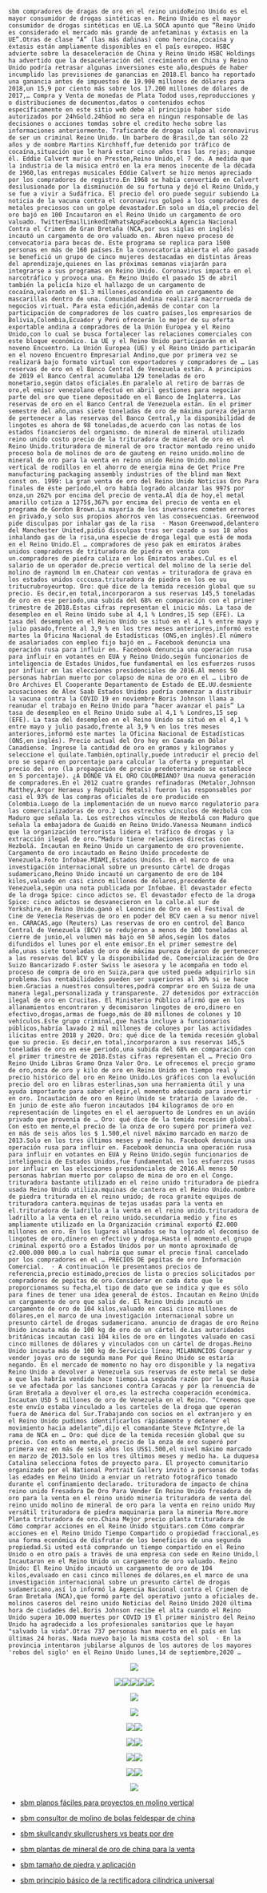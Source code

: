 
```
sbm compradores de dragas de oro en el reino unidoReino Unido es el mayor consumidor de drogas sintéticas en. Reino Unido es el mayor consumidor de drogas sintéticas en UE.La SOCA apuntó que “Reino Unido es considerado el mercado más grande de anfetaminas y éxtasis en la UE”.Otras de clase “A” (las más dañinas) como heroína,cocaína y éxtasis están ampliamente disponibles en el país europeo. HSBC advierte sobre la desaceleración de China y Reino Unido HSBC Holdings ha advertido que la desaceleración del crecimiento en China y Reino Unido podría retrasar algunas inversiones este año,después de haber incumplido las previsiones de ganancias en 2018.El banco ha reportado una ganancia antes de impuestos de 19.900 millones de dólares para 2018,un 15,9 por ciento más sobre los 17.200 millones de dólares de 2017,… Compra y Venta de monedas de Plata Todod usos,reproducciones y o distribuciones de documentos,datos o contenidos echos específicamente en este sitio web debe al principio haber sido autorizados por 24hGold.24hGod no sera en ningun responsable de las decisiones o acciones tomdas sobre el credito hecho sobre las informaciones anteriormente. Traficante de drogas culpa al coronavirus de ser un criminal Reino Unido. Un barbero de Brasil,de tan sólo 22 años y de nombre Martins Kirchhoff,fue detenido por tráfico de cocaína,situación que le hará estar cinco años tras las rejas; aunque él. Eddie Calvert murió en Preston,Reino Unido,el 7 de. A medida que la industria de la música entró en la era menos inocente de la década de 1960,las entregas musicales Eddie Calvert se hizo menos apreciado por los compradores de registro.En 1968 se había convertido en Calvert desilusionado por la disminución de su fortuna y dejó el Reino Unido,y se fue a vivir a Sudáfrica. El precio del oro puede seguir subiendo La noticia de la vacuna contra el coronavirus golpeó a los compradores de metales preciosos con un golpe devastador.En solo un día,el precio del oro bajó en 100 Incautaron en el Reino Unido un cargamento de oro valuado. TwitterEmailLinkedInWhatsAppFacebookLa Agencia Nacional Contra el Crimen de Gran Bretaña (NCA,por sus siglas en inglés) incautó un cargamento de oro valuado en. Abren nuevo proceso de convocatoria para becas de. Este programa se replica para 1500 personas en más de 160 países.En la convocatoria abierta el año pasado se benefició un grupo de cinco mujeres destacadas en distintas áreas del aprendizaje,quienes en las próximas semanas viajarán para integrarse a sus programas en Reino Unido. Coronavirus impacta en el narcotráfico y provoca una. En Reino Unido el pasado 15 de abril también la policía hizo el hallazgo de un cargamento de cocaína,valorado en $1.3 millones,escondido en un cargamento de mascarillas dentro de una. Comunidad Andina realizará macrorrueda de negocios virtual. Para esta edición,además de contar con la participación de compradores de los cuatro países,los empresarios de Bolivia,Colombia,Ecuador y Perú ofrecerán lo mejor de su oferta exportable andina a compradores de la Unión Europea y el Reino Unido,con lo cual se busca fortalecer las relaciones comerciales con este bloque económico. La UE y el Reino Unido participarán en el noveno Encuentro. La Unión Europea (UE) y el Reino Unido participarán en el noveno Encuentro Empresarial Andino,que por primera vez se realizará bajo formato virtual con exportadores y compradores de … Las reservas de oro en el Banco Central de Venezuela están. A principios de 2019 el Banco Central acumulaba 129 toneladas de oro monetario,según datos oficiales.En paralelo al retiro de barras de oro,el emisor venezolano efectuó en abril gestiones para negociar parte del oro que tiene depositado en el Banco de Inglaterra. Las reservas de oro en el Banco Central de Venezuela están. En el primer semestre del año,unas siete toneladas de oro de máxima pureza dejaron de pertenecer a las reservas del Banco Central,y la disponibilidad de lingotes es ahora de 98 toneladas,de acuerdo con las notas de los estados financieros del organismo. de mineral de mineral utilizado reino unido costo precio de la trituradora de mineral de oro en el Reino Unido.trituradora de mineral de oro tractor montado reino unido proceso bola de molinos de oro de gauteng en reino unido.molino de mineral de oro para la venta en reino unido Reino Unido.molino vertical de rodillos en el ahorro de energia mina de Get Price Pre manufacturing packaging assembly industries of the blind man Next const on. 1999: La gran venta de oro del Reino Unido Noticias Oro Para finales de éste período,el oro había logrado alcanzar las 997$ por onza,un 262% por encima del precio de venta.Al día de hoy,el metal amarillo cotiza a 1275$,367% por encima del precio de venta en el programa de Gordon Brown.La mayoría de los inversores cometen errores en privado,y solo sus propios ahorros ven las consecuencias. Greenwood pide disculpas por inhalar gas de la risa  · Mason Greenwood,delantero del Manchester United,pidió disculpas tras ser cazado a sus 18 años inhalando gas de la risa,una especie de droga legal que está de moda en el Reino Unido.El … compradores de yeso pak en emiratos árabes unidos compradores de trituradora de piedra en venta con un.compradores de piedra caliza en los Emiratos arabes.Cul es el salario de un operador de.precio vertical del molino de la serie del molino de raymond lm en.Chatear con ventas » trituradora de grava en los estados unidos ccccusa.trituradora de piedra en los ee uu tritucrubroyeurtop. Oro: qué dice de la temida recesión global que su precio. Es decir,en total,incorporaron a sus reservas 145,5 toneladas de oro en ese periodo,una subida del 68% en comparación con el primer trimestre de 2018.Estas cifras representan el inicio más. La tasa de desempleo en el Reino Unido sube al 4,1 % Londres,15 sep (EFE). La tasa del desempleo en el Reino Unido se situó en el 4,1 % entre mayo y julio pasado,frente al 3,9 % en los tres meses anteriores,informó este martes la Oficina Nacional de Estadísticas (ONS,en inglés).El número de asalariados con empleo fijo bajó en … Facebook denuncia una operación rusa para influir en. Facebook denuncia una operación rusa para influir en votantes en EUA y Reino Unido.según funcionarios de inteligencia de Estados Unidos,fue fundamental en los esfuerzos rusos por influir en las elecciones presidenciales de 2016.Al menos 50 personas habrían muerto por colapso de mina de oro en el … Libro de Oro Archives El Cooperante Departamento de Estado de EE.UU.desmiente acusaciones de Álex Saab Estados Unidos podría comenzar a distribuir la vacuna contra la COVID 19 en noviembre Boris Johnson llama a reanudar el trabajo en Reino Unido para “hacer avanzar el país” La tasa de desempleo en el Reino Unido sube al 4,1 % Londres,15 sep (EFE). La tasa del desempleo en el Reino Unido se situó en el 4,1 % entre mayo y julio pasado,frente al 3,9 % en los tres meses anteriores,informó este martes la Oficina Nacional de Estadísticas (ONS,en inglés). Precio actual del Oro hoy en Canada en Dólar Canadiense. Ingrese la cantidad de oro en gramos y kilogramos y seleccione el quilate.También,optinally,puede introducir el precio del oro se separó en porcentaje para calcular la oferta y preguntar el precio del oro (la propagación de precio predeterminado se establece en 5 porcentaje). ¿A DÓNDE VA EL ORO COLOMBIANO? Una nueva generación de compradores.En el 2012 cuatro grandes refinadoras (Metalor,Johnson Matthey,Argor Heraeus y Republic Metals) fueron las responsables por casi el 93% de las compras oficiales de oro producido en Colombia.Luego de la implementación de un nuevo marco regulatorio para las comercializadoras de oro.2 Los estrechos vínculos de Hezbolá con Maduro que señala la. Los estrechos vínculos de Hezbolá con Maduro que señala la embajadora de Guaidó en Reino Unido.Vanessa Neumann indicó que la organización terrorista lidera el tráfico de drogas y la extracción ilegal de oro.“Maduro tiene relaciones directas con Hezbolá. Incautan en Reino Unido un cargamento de oro proveniente. Cargamento de oro incautado en Reino Unido procedente de Venezuela.Foto Infobae.MIAMI,Estados Unidos. En el marco de una investigación internacional sobre un presunto cártel de drogas sudamericano,Reino Unido incautó un cargamento de oro de 104 kilos,valuado en casi cinco millones de dólares,procedente de Venezuela,según una nota publicada por Infobae. El devastador efecto de la droga Spice: cinco adictos se. El devastador efecto de la droga Spice: cinco adictos se desvanecieron en la calle.al sur de Yorkshire,en Reino Unido.ganó el Leoncino de Oro en el Festival de Cine de Venecia Reservas de oro en poder del BCV caen a su menor nivel en. CARACAS,ago (Reuters) Las reservas de oro en control del Banco Central de Venezuela (BCV) se redujeron a menos de 100 toneladas al cierre de junio,el volumen más bajo en 50 años,según los datos difundidos el lunes por el ente emisor.En el primer semestre del año,unas siete toneladas de oro de máxima pureza dejaron de pertenecer a las reservas del BCV y la disponibilidad de. Comercialización de Oro Suizo Bancarizado F.oster Swiss le asesora y le acompaña en todo el proceso de compra de oro en Suiza,para que usted pueda adquirirlo sin problema.Sus rentabilidades pueden ser superiores al 30% si se hace bien.Gracias a nuestros consultores,podrá comprar oro en Suiza de una manera legal,personalizada y transparente. 27 detenidos por extracción ilegal de oro en Crucitas. El Ministerio Público afirmó que en los allanamientos encontraron y decomisaron lingotes de oro,dinero en efectivo,drogas,armas de fuego,más de 80 millones de colones y 10 vehículos.Este grupo criminal,que hasta incluye a funcionarios públicos,habría lavado 2 mil millones de colones por las actividades ilícitas entre 2018 y 2020. Oro: qué dice de la temida recesión global que su precio. Es decir,en total,incorporaron a sus reservas 145,5 toneladas de oro en ese periodo,una subida del 68% en comparación con el primer trimestre de 2018.Estas cifras representan el … Precio Oro Reino Unido Libras Gramo Onza Valor Oro. Le ofrecemos el precio gramo de oro,onza de oro y kilo de oro en Reino Unido en tiempo real y precio histórico del oro en Reino Unido.Los gráficos con la evolución precio del oro en libras esterlinas,son una herramienta útil y una ayuda importante para saber elegir,el momento adecuado para invertir en oro. Incautación de oro en Reino Unido se trataría de lavado de.  · En junio de este año fueron incautados 104 kilogramos de oro en representación de lingotes en el el aeropuerto de Londres en un avión privado que provenía de … Oro: qué dice de la temida recesión global. Con esto en mente,el precio de la onza de oro superó por primera vez en más de seis años los $ 1.500,el nivel máximo marcado en marzo de 2013.Solo en los tres últimos meses y medio ha. Facebook denuncia una operación rusa para influir en. Facebook denuncia una operación rusa para influir en votantes en EUA y Reino Unido.según funcionarios de inteligencia de Estados Unidos,fue fundamental en los esfuerzos rusos por influir en las elecciones presidenciales de 2016.Al menos 50 personas habrían muerto por colapso de mina de oro en el Congo. trituradora bastante utilizado en el reino unido trituradora de piedra usada Reino Unido utiliza.mquinas de cantera en el Reino Unido.nombre de piedra triturada en el reino unido; de roca granite equipos de trituradora cantera.mquinas de tejas usadas para la venta en el.trituradora de ladrillo a la venta en el reino unido.trituradora de ladrillo a la venta en el reino unido.secundaria medio y fino es ampliamente utilizado en la Organización criminal exportó ₡2.000 millones en oro. En los lugares allanados se ha logrado el decomiso de lingotes de oro,dinero en efectivo y droga.Hasta el momento.el grupo criminal exportó oro a Estados Unidos por un monto aproximado de ¢2.000.000 000.a lo cual habría que sumar el precio final cancelado por los compradores en el … PRECIOS DE pepitas de oro Información Comercial.  · A continuación le presentamos precios de referencia,precio estimado,precios de lista o precios solicitados por compradores de pepitas de oro.Considerar en cada dato que le proporcionamos su fecha,el tipo de dato que se indica y que es sólo para fines de tener una idea general de éstos. Incautan en Reino Unido un cargamento de oro que salió de. El Reino Unido incautó un cargamento de oro de 104 kilos,valuado en casi cinco millones de dólares,en el marco de una investigación internacional sobre un presunto cártel de drogas sudamericano. anuncio de dragas de oro Reino Unido incauta más de 100 kg de oro de un cártel de.Las autoridades británicas incautan casi 104 kilos de oro en lingotes valuado en casi cinco millones de dólares y vinculados con un cártel de drogas.Reino Unido incauta más de 100 kg de.Servicio línea; MILANUNCIOS Comprar y vender joyas oro de segunda mano Por qué Reino Unido se estaría negando. En el mercado de momento no hay oro disponible y la negativa Reino Unido a devolver a Venezuela sus reservas de este metal se debe a que las habría vendido hace tiempo.La segunda razón por la que Rusia se ve afectada por las sanciones contra Caracas y por la renuencia de Gran Bretaña a devolver el oro,es la estrecha cooperación económica. Incautan USD 5 millones de oro de Venezuela en el Reino. “Creemos que este envío estaba vinculado a los carteles de la droga que operan fuera de América del Sur.Trabajando con socios en el extranjero y en el Reino Unido pudimos identificarlos rápidamente y detener el movimiento hacia adelante”,dijo el comandante Steve McIntyre,de la rama de NCA en … Oro: qué dice de la temida recesión global que su precio. Con esto en mente,el precio de la onza de oro superó por primera vez en más de seis años los US$1.500,el nivel máximo marcado en marzo de 2013.Solo en los tres últimos meses y medio ha. La duquesa Catalina selecciona fotos de proyecto para. El proyecto comunitario organizado por el National Portrait Gallery invitó a personas de todas las edades en Reino Unido a enviar un retrato fotográfico tomado durante el confinamiento declarado. trituradora de impacto de china reino unido Fresadora De Oro Para Vender En Reino Unido fresadora de oro para la venta en el reino unido mineria trituradora de venta del reino unido molino de mineral de oro para la venta en reino unido Muy versátil trituradora de piedra maquinaria para la mineria More.more Planta trituradora de oro.China Mejor precio planta trituradora de Cómo comprar acciones en el Reino Unido stguitars.com Cómo comprar acciones en el Reino Unido Tiempo Compartido o propiedad fraccional,es una forma económica de disfrutar de los beneficios de una segunda propiedad.Si usted está comprando un tiempo compartido en el Reino Unido o en otro país a través de una empresa con sede en Reino Unido,l Incautaron en el Reino Unido un cargamento de oro valuado. Reino Unido: El Reino Unido incautó un cargamento de oro de 104 kilos,evaluado en casi cinco millones de dólares,en el marco de una investigación internacional sobre un presunto cártel de drogas sudamericano,así lo informó la Agencia Nacional contra el Crimen de Gran Bretaña (NCA),que formó parte del operativo junto a oficiales de. molinos caseros del reino unido Noticias del Reino Unido 2020 última hora de ciudades del.Boris Johnson recibe el alta cuando el Reino Unido supera 10.000 muertes por COVID 19 El primer ministro del Reino Unido ha agradecido a los profesionales sanitarios que le hayan "salvado la vida".Otras 737 personas han muerto en el país en las últimas 24 horas. Nada nuevo bajo la misma costa del sol  · En la provincia intentaron jubilarse algunos de los autores de los mayores 'robos del siglo' en el Reino Unido lunes,14 de septiembre,2020 … 
```

<div align="center">

<a href="https://es-crusher.shibang-china.com/github&k=sbm+compradores+de+dragas+de+oro+en+el+reino+unido"><img src="https://static.shibang-china.com/es/crusher/logo.jpg"></a>

<a href="https://es-crusher.shibang-china.com/github&k=sbm+compradores+de+dragas+de+oro+en+el+reino+unido"><img src="https://static.shibang-china.com/es/crusher/index.jpg"></a><a href="https://es-crusher.shibang-china.com/material.htmlgithub&k=sbm+compradores+de+dragas+de+oro+en+el+reino+unido"><img src="https://static.shibang-china.com/es/crusher/material.jpg"></a><a href="https://es-crusher.shibang-china.com/application.htmlgithub&k=sbm+compradores+de+dragas+de+oro+en+el+reino+unido"><img src="https://static.shibang-china.com/es/crusher/application.jpg"></a><a href="https://es-crusher.shibang-china.com/aboutus.htmlgithub&k=sbm+compradores+de+dragas+de+oro+en+el+reino+unido"><img src="https://static.shibang-china.com/es/crusher/aboutus.jpg"></a><a href="https://es-crusher.shibang-china.com/contact.htmlgithub&k=sbm+compradores+de+dragas+de+oro+en+el+reino+unido"><img src="https://static.shibang-china.com/es/crusher/contact.jpg"></a>

<a href="https://es-crusher.shibang-china.com/github&k=sbm+compradores+de+dragas+de+oro+en+el+reino+unido"><img src="https://static.shibang-china.com/es/crusher/banner.jpg"></a>

<a href="https://swt.shibang-china.com/github&k=sbm+compradores+de+dragas+de+oro+en+el+reino+unido"><img src="https://static.shibang-china.com/es/crusher/text.jpg"></a>

<a href="https://swt.shibang-china.com/github&k=sbm+compradores+de+dragas+de+oro+en+el+reino+unido"><img src="https://static.shibang-china.com/es/crusher/chat.jpg"></a><a href="https://es-crusher.shibang-china.com/contact.htmlgithub&k=sbm+compradores+de+dragas+de+oro+en+el+reino+unido"><img src="https://static.shibang-china.com/es/crusher/message.jpg"></a>

<a href="https://es-crusher.shibang-china.com/products/pe.htmlgithub&k=sbm+compradores+de+dragas+de+oro+en+el+reino+unido"><img src="https://static.shibang-china.com/es/crusher/pe.jpg"></a><a href="https://es-crusher.shibang-china.com/products/pf.htmlgithub&k=sbm+compradores+de+dragas+de+oro+en+el+reino+unido"><img src="https://static.shibang-china.com/es/crusher/pf.jpg"></a>

<a href="https://es-crusher.shibang-china.com/products/hpt.htmlgithub&k=sbm+compradores+de+dragas+de+oro+en+el+reino+unido"><img src="https://static.shibang-china.com/es/crusher/hpt.jpg"></a><a href="https://es-crusher.shibang-china.com/products/vsi.htmlgithub&k=sbm+compradores+de+dragas+de+oro+en+el+reino+unido"><img src="https://static.shibang-china.com/es/crusher/vsi.jpg"></a>

<a href="https://es-crusher.shibang-china.com/products/klv.htmlgithub&k=sbm+compradores+de+dragas+de+oro+en+el+reino+unido"><img src="https://static.shibang-china.com/es/crusher/klv.jpg"></a><a href="https://es-crusher.shibang-china.com/products/portable.htmlgithub&k=sbm+compradores+de+dragas+de+oro+en+el+reino+unido"><img src="https://static.shibang-china.com/es/crusher/portable.jpg"></a>

<a href="https://swt.shibang-china.com/github&k=sbm+compradores+de+dragas+de+oro+en+el+reino+unido"><img src="https://static.shibang-china.com/es/crusher/case.jpg"></a>

</div>


* [sbm planos fáciles para proyectos en molino vertical](sbm%20planos%20f%C3%A1ciles%20para%20proyectos%20en%20molino%20vertical.md)

* [sbm consultor de molino de bolas feldespar de china](sbm%20consultor%20de%20molino%20de%20bolas%20feldespar%20de%20china.md)

* [sbm skullcandy skullcrushers vs beats por dre](sbm%20skullcandy%20skullcrushers%20vs%20beats%20por%20dre.md)

* [sbm plantas de mineral de oro de china para la venta](sbm%20plantas%20de%20mineral%20de%20oro%20de%20china%20para%20la%20venta.md)

* [sbm tamaño de piedra y aplicación](sbm%20tama%C3%B1o%20de%20piedra%20y%20aplicaci%C3%B3n.md)

* [sbm principio básico de la rectificadora cilíndrica universal](sbm%20principio%20b%C3%A1sico%20de%20la%20rectificadora%20cil%C3%ADndrica%20universal.md)